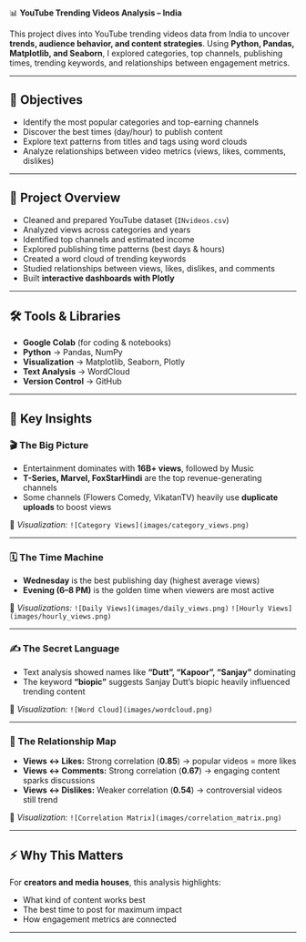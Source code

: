 📊 **YouTube Trending Videos Analysis – India**

This project dives into YouTube trending videos data from India to uncover **trends, audience behavior, and content strategies**. Using **Python, Pandas, Matplotlib, and Seaborn**, I explored categories, top channels, publishing times, trending keywords, and relationships between engagement metrics.

---

## 🎯 Objectives

* Identify the most popular categories and top-earning channels
* Discover the best times (day/hour) to publish content
* Explore text patterns from titles and tags using word clouds
* Analyze relationships between video metrics (views, likes, comments, dislikes)

---

## 🚀 Project Overview

* Cleaned and prepared YouTube dataset (`INvideos.csv`)
* Analyzed views across categories and years
* Identified top channels and estimated income
* Explored publishing time patterns (best days & hours)
* Created a word cloud of trending keywords
* Studied relationships between views, likes, dislikes, and comments
* Built **interactive dashboards with Plotly**

---

## 🛠️ Tools & Libraries

* **Google Colab** (for coding & notebooks)
* **Python** → Pandas, NumPy
* **Visualization** → Matplotlib, Seaborn, Plotly
* **Text Analysis** → WordCloud
* **Version Control** → GitHub

---

## 🔎 Key Insights

### 🎬 The Big Picture

* Entertainment dominates with **16B+ views**, followed by Music
* **T-Series, Marvel, FoxStarHindi** are the top revenue-generating channels
* Some channels (Flowers Comedy, VikatanTV) heavily use **duplicate uploads** to boost views

📌 *Visualization:*
`![Category Views](images/category_views.png)`

---

### 🗓️ The Time Machine

* **Wednesday** is the best publishing day (highest average views)
* **Evening (6–8 PM)** is the golden time when viewers are most active

📌 *Visualizations:*
`![Daily Views](images/daily_views.png)`
`![Hourly Views](images/hourly_views.png)`

---

### ✍️ The Secret Language

* Text analysis showed names like **“Dutt”, “Kapoor”, “Sanjay”** dominating
* The keyword **“biopic”** suggests Sanjay Dutt’s biopic heavily influenced trending content

📌 *Visualization:*
`![Word Cloud](images/wordcloud.png)`

---

### 🤝 The Relationship Map

* **Views ↔ Likes:** Strong correlation (**0.85**) → popular videos = more likes
* **Views ↔ Comments:** Strong correlation (**0.67**) → engaging content sparks discussions
* **Views ↔ Dislikes:** Weaker correlation (**0.54**) → controversial videos still trend

📌 *Visualization:*
`![Correlation Matrix](images/correlation_matrix.png)`

---

## ⚡ Why This Matters

For **creators and media houses**, this analysis highlights:

* What kind of content works best
* The best time to post for maximum impact
* How engagement metrics are connected


---

